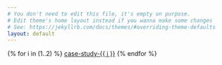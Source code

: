 ```yaml
---
# You don't need to edit this file, it's empty on purpose.
# Edit theme's home layout instead if you wanna make some changes
# See: https://jekyllrb.com/docs/themes/#overriding-theme-defaults
layout: default
---
```


{% for i in (1..2) %}
  <a href="/case-study-{{ i }}">case-study-{{ i }}</a>
{% endfor %}
